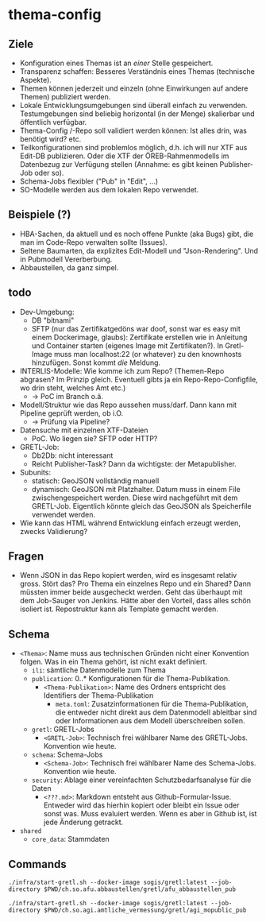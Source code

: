# thema-config

## Ziele

- Konfiguration eines Themas ist an _einer_ Stelle gespeichert.
- Transparenz schaffen: Besseres Verständnis eines Themas (technische Aspekte).
- Themen können jederzeit und einzeln (ohne Einwirkungen auf andere Themen) publiziert werden.
- Lokale Entwicklungsumgebungen sind überall einfach zu verwenden. Testumgebungen sind beliebig horizontal (in der Menge) skalierbar und öffentlich verfügbar.
- Thema-Config /-Repo soll validiert werden können: Ist alles drin, was benötigt wird? etc.
- Teilkonfigurationen sind problemlos möglich, d.h. ich will nur XTF aus Edit-DB publizieren. Oder die XTF der ÖREB-Rahmenmodells im Datenbezug zur Verfügung stellen (Annahme: es gibt keinen Publisher-Job oder so).
- Schema-Jobs flexibler ("Pub" in "Edit", ...)
- SO-Modelle werden aus dem lokalen Repo verwendet.

## Beispiele (?)

- HBA-Sachen, da aktuell und es noch offene Punkte (aka Bugs) gibt, die man im Code-Repo verwalten sollte (Issues).
- Seltene Baumarten, da explizites Edit-Modell und "Json-Rendering". Und in Pubmodell Vererberbung.
- Abbaustellen, da ganz simpel.

## todo
- Dev-Umgebung:
  * DB "bitnami"
  * SFTP (nur das Zertifikatgedöns war doof, sonst war es easy mit einem Dockerimage, glaubs): Zertifikate erstellen wie in Anleitung und Container starten (eigenes Image mit Zertifikaten?). In Gretl-Image muss man localhost:22 (or whatever) zu den knownhosts hinzufügen. Sonst kommt _die_ Meldung.
- INTERLIS-Modelle: Wie komme ich zum Repo? (Themen-Repo abgrasen? Im Prinzip gleich. Eventuell gibts ja ein Repo-Repo-Configfile, wo drin steht, welches Amt etc.)
  * -> PoC im Branch o.ä.
- Modell/Struktur wie das Repo aussehen muss/darf. Dann kann mit Pipeline geprüft werden, ob i.O.
  * -> Prüfung via Pipeline?
- Datensuche mit einzelnen XTF-Dateien 
  * PoC. Wo liegen sie? SFTP oder HTTP?
- GRETL-Job:
  * Db2Db: nicht interessant
  * Reicht Publisher-Task? Dann da wichtigste: der Metapublisher.
- Subunits:
  * statisch: GeoJSON vollständig manuell
  * dynamisch: GeoJSON mit Platzhalter. Datum muss in einem File zwischengespeichert werden. Diese wird nachgeführt mit dem GRETL-Job. Eigentlich könnte gleich das GeoJSON als Speicherfile verwendet werden.
- Wie kann das HTML während Entwicklung einfach erzeugt werden, zwecks Validierung?

## Fragen
- Wenn JSON in das Repo kopiert werden, wird es insgesamt relativ gross. Stört das? Pro Thema ein einzelnes Repo und ein Shared? Dann müssten immer beide ausgecheckt werden. Geht das überhaupt mit dem Job-Sauger von Jenkins. Hätte aber den Vorteil, dass alles schön isoliert ist. Repostruktur kann als Template gemacht werden.


## Schema

- `<Thema>`: Name muss aus technischen Gründen nicht einer Konvention folgen. Was in ein Thema gehört, ist nicht exakt definiert.
  - `ili`: sämtliche Datenmodelle zum Thema
  - `publication`: 0..* Konfigurationen für die Thema-Publikation.
    - `<Thema-Publikation>`: Name des Ordners entspricht des Identifiers der Thema-Publikation
      - `meta.toml`: Zusatzinformationen für die Thema-Publikation, die entweder nicht direkt aus dem Datenmodell ableitbar sind oder Informationen aus dem Modell überschreiben sollen.
  - `gretl`: GRETL-Jobs
    - `<GRETL-Job>`: Technisch frei wählbarer Name des GRETL-Jobs. Konvention wie heute.
  - `schema`: Schema-Jobs
    - `<Schema-Job>`: Technisch frei wählbarer Name des Schema-Jobs. Konvention wie heute. 
  - `security`: Ablage einer vereinfachten Schutzbedarfsanalyse für die Daten
    - `<???.md>`: Markdown entsteht aus Github-Formular-Issue. Entweder wird das hierhin kopiert oder bleibt ein Issue oder sonst was. Muss evaluiert werden. Wenn es aber in Github ist, ist jede Änderung getrackt.
- `shared`
  - `core_data`: Stammdaten

## Commands

```
./infra/start-gretl.sh --docker-image sogis/gretl:latest --job-directory $PWD/ch.so.afu.abbaustellen/gretl/afu_abbaustellen_pub
```

```
./infra/start-gretl.sh --docker-image sogis/gretl:latest --job-directory $PWD/ch.so.agi.amtliche_vermessung/gretl/agi_mopublic_pub
```